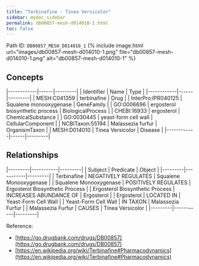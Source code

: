 ```yaml
---
title: "Terbinafine - Tinea Versicolor"
sidebar: mydoc_sidebar
permalink: db00857-mesh-d014010-1.html
toc: false 
---
```



Path ID: `DB00857_MESH_D014010_1`
{% include image.html url="images/db00857-mesh-d014010-1.png" file="db00857-mesh-d014010-1.png" alt="db00857-mesh-d014010-1" %}

## Concepts

|------------|------|---------|
| Identifier | Name | Type    |
|------------|------|---------|
| MESH:C041359 | terbinafine | Drug |
| InterPro:IPR040125 | Squalene monooxygenase | GeneFamily |
| GO:0006696 | ergosterol biosynthetic process | BiologicalProcess |
| CHEBI:16933 | ergosterol | ChemicalSubstance |
| GO:0030445 | yeast-form cell wall | CellularComponent |
| NCBITaxon:55194 | Malassezia furfur | OrganismTaxon |
| MESH:D014010 | Tinea Versicolor | Disease |
|------------|------|---------|

## Relationships

|---------|-----------|---------|
| Subject | Predicate | Object  |
|---------|-----------|---------|
| Terbinafine | NEGATIVELY REGULATES | Squalene Monooxygenase |
| Squalene Monooxygenase | POSITIVELY REGULATES | Ergosterol Biosynthetic Process |
| Ergosterol Biosynthetic Process | INCREASES ABUNDANCE OF | Ergosterol |
| Ergosterol | LOCATED IN | Yeast-Form Cell Wall |
| Yeast-Form Cell Wall | IN TAXON | Malassezia Furfur |
| Malassezia Furfur | CAUSES | Tinea Versicolor |
|---------|-----------|---------|

Reference: 
  - [https://go.drugbank.com/drugs/DB00857](https://go.drugbank.com/drugs/DB00857)
  - [https://en.wikipedia.org/wiki/Terbinafine#Pharmacodynamics](https://en.wikipedia.org/wiki/Terbinafine#Pharmacodynamics)
